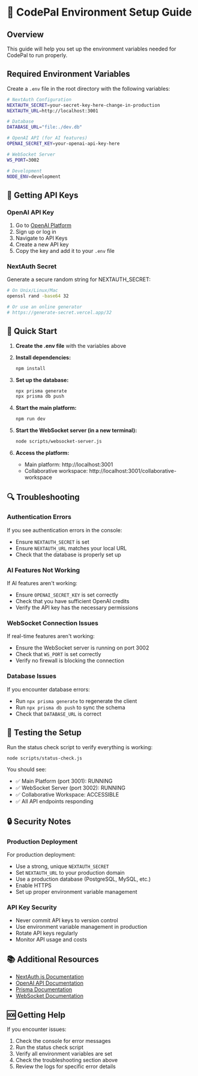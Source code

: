 # 🔧 CodePal Environment Setup Guide

## Overview
This guide will help you set up the environment variables needed for CodePal to run properly.

## Required Environment Variables

Create a `.env` file in the root directory with the following variables:

```bash
# NextAuth Configuration
NEXTAUTH_SECRET=your-secret-key-here-change-in-production
NEXTAUTH_URL=http://localhost:3001

# Database
DATABASE_URL="file:./dev.db"

# OpenAI API (for AI features)
OPENAI_SECRET_KEY=your-openai-api-key-here

# WebSocket Server
WS_PORT=3002

# Development
NODE_ENV=development
```

## 🔑 Getting API Keys

### OpenAI API Key
1. Go to [OpenAI Platform](https://platform.openai.com/)
2. Sign up or log in
3. Navigate to API Keys
4. Create a new API key
5. Copy the key and add it to your `.env` file

### NextAuth Secret
Generate a secure random string for NEXTAUTH_SECRET:
```bash
# On Unix/Linux/Mac
openssl rand -base64 32

# Or use an online generator
# https://generate-secret.vercel.app/32
```

## 🚀 Quick Start

1. **Create the .env file** with the variables above
2. **Install dependencies:**
   ```bash
   npm install
   ```

3. **Set up the database:**
   ```bash
   npx prisma generate
   npx prisma db push
   ```

4. **Start the main platform:**
   ```bash
   npm run dev
   ```

5. **Start the WebSocket server (in a new terminal):**
   ```bash
   node scripts/websocket-server.js
   ```

6. **Access the platform:**
   - Main platform: http://localhost:3001
   - Collaborative workspace: http://localhost:3001/collaborative-workspace

## 🔍 Troubleshooting

### Authentication Errors
If you see authentication errors in the console:
- Ensure `NEXTAUTH_SECRET` is set
- Ensure `NEXTAUTH_URL` matches your local URL
- Check that the database is properly set up

### AI Features Not Working
If AI features aren't working:
- Ensure `OPENAI_SECRET_KEY` is set correctly
- Check that you have sufficient OpenAI credits
- Verify the API key has the necessary permissions

### WebSocket Connection Issues
If real-time features aren't working:
- Ensure the WebSocket server is running on port 3002
- Check that `WS_PORT` is set correctly
- Verify no firewall is blocking the connection

### Database Issues
If you encounter database errors:
- Run `npx prisma generate` to regenerate the client
- Run `npx prisma db push` to sync the schema
- Check that `DATABASE_URL` is correct

## 🧪 Testing the Setup

Run the status check script to verify everything is working:

```bash
node scripts/status-check.js
```

You should see:
- ✅ Main Platform (port 3001): RUNNING
- ✅ WebSocket Server (port 3002): RUNNING
- ✅ Collaborative Workspace: ACCESSIBLE
- ✅ All API endpoints responding

## 🔒 Security Notes

### Production Deployment
For production deployment:
- Use a strong, unique `NEXTAUTH_SECRET`
- Set `NEXTAUTH_URL` to your production domain
- Use a production database (PostgreSQL, MySQL, etc.)
- Enable HTTPS
- Set up proper environment variable management

### API Key Security
- Never commit API keys to version control
- Use environment variable management in production
- Rotate API keys regularly
- Monitor API usage and costs

## 📚 Additional Resources

- [NextAuth.js Documentation](https://next-auth.js.org/)
- [OpenAI API Documentation](https://platform.openai.com/docs)
- [Prisma Documentation](https://www.prisma.io/docs)
- [WebSocket Documentation](https://developer.mozilla.org/en-US/docs/Web/API/WebSockets_API)

## 🆘 Getting Help

If you encounter issues:
1. Check the console for error messages
2. Run the status check script
3. Verify all environment variables are set
4. Check the troubleshooting section above
5. Review the logs for specific error details 